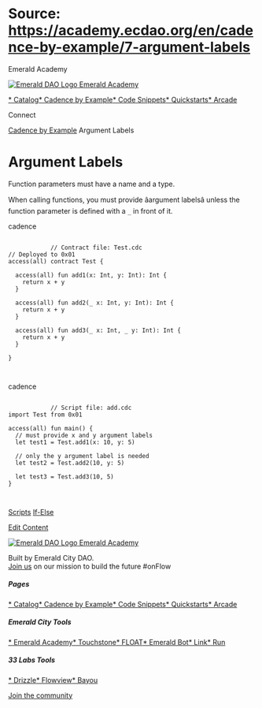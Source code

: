 # Source: https://academy.ecdao.org/en/cadence-by-example/7-argument-labels

Emerald Academy





[![Emerald DAO Logo](/ea-logo.png)
Emerald Academy](/en/)


[* Catalog](/en/catalog)[* Cadence by Example](/en/cadence-by-example)[* Code Snippets](/en/snippets)[* Quickstarts](/en/quickstarts)[* Arcade](https://arcade.ecdao.org)

Connect



[Cadence by Example](/en/cadence-by-example)
Argument Labels

# Argument Labels

Function parameters must have a name and a type.

When calling functions, you must provide âargument labelsâ unless the function parameter is defined with a `_`  in front of it.

cadence

```
		
			// Contract file: Test.cdc
// Deployed to 0x01
access(all) contract Test {
   
  access(all) fun add1(x: Int, y: Int): Int {
    return x + y
  }

  access(all) fun add2(_ x: Int, y: Int): Int {
    return x + y
  }

  access(all) fun add3(_ x: Int, _ y: Int): Int {
    return x + y
  }

}
		 
	
```

cadence

```
		
			// Script file: add.cdc
import Test from 0x01

access(all) fun main() {
  // must provide x and y argument labels
  let test1 = Test.add1(x: 10, y: 5)

  // only the y argument label is needed
  let test2 = Test.add2(10, y: 5)

  let test3 = Test.add3(10, 5)
}
		 
	
```

[Scripts](/en/cadence-by-example/6-scripts)
[If-Else](/en/cadence-by-example/8-if-else)

[Edit Content](https://github.com/emerald-dao/emerald-academy-v2/tree/main/src/lib/content/cadence-by-example/en/7-argument-labels.md)



[![Emerald DAO Logo](/ea-logo.png)
Emerald Academy](/en/)

Built by Emerald City DAO.  
[Join us](https://discord.gg/emerald-city-906264258189332541) on our mission to build the future #onFlow

##### Pages

[* Catalog](/en/catalog)[* Cadence by Example](/en/cadence-by-example)[* Code Snippets](/en/snippets)[* Quickstarts](/en/quickstarts)[* Arcade](https://arcade.ecdao.org)


##### Emerald City Tools

[* Emerald Academy](https://academy.ecdao.org/)[* Touchstone](https://touchstone.city/)[* FLOAT](https://floats.city/)[* Emerald Bot](https://bot.ecdao.org/)[* Link](https://link.ecdao.org/)[* Run](https://run.ecdao.org/)


##### 33 Labs Tools

[* Drizzle](https://drizzle33.app/)[* Flowview](https://flowview.app/)[* Bayou](https://bayou33.app/)

[Join the community](https://discord.gg/emerald-city-906264258189332541)